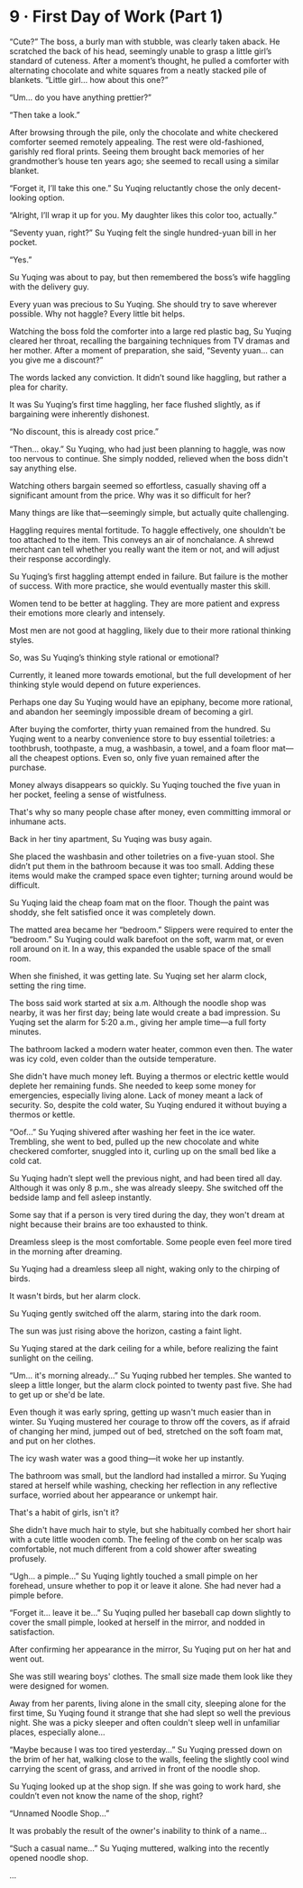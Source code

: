 # 9 · First Day of Work (Part 1)

“Cute?” The boss, a burly man with stubble, was clearly taken aback. He scratched the back of his head, seemingly unable to grasp a little girl’s standard of cuteness. After a moment’s thought, he pulled a comforter with alternating chocolate and white squares from a neatly stacked pile of blankets. “Little girl… how about this one?”

“Um… do you have anything prettier?”

“Then take a look.”

After browsing through the pile, only the chocolate and white checkered comforter seemed remotely appealing. The rest were old-fashioned, garishly red floral prints. Seeing them brought back memories of her grandmother’s house ten years ago; she seemed to recall using a similar blanket.

“Forget it, I’ll take this one.” Su Yuqing reluctantly chose the only decent-looking option.

“Alright, I’ll wrap it up for you. My daughter likes this color too, actually.”

“Seventy yuan, right?” Su Yuqing felt the single hundred-yuan bill in her pocket.

“Yes.”

Su Yuqing was about to pay, but then remembered the boss’s wife haggling with the delivery guy.

Every yuan was precious to Su Yuqing.  She should try to save wherever possible.  Why not haggle?  Every little bit helps.

Watching the boss fold the comforter into a large red plastic bag, Su Yuqing cleared her throat, recalling the bargaining techniques from TV dramas and her mother. After a moment of preparation, she said, “Seventy yuan… can you give me a discount?”

The words lacked any conviction. It didn’t sound like haggling, but rather a plea for charity.

It was Su Yuqing’s first time haggling, her face flushed slightly, as if bargaining were inherently dishonest.

“No discount, this is already cost price.”

“Then… okay.” Su Yuqing, who had just been planning to haggle, was now too nervous to continue. She simply nodded, relieved when the boss didn't say anything else.

Watching others bargain seemed so effortless, casually shaving off a significant amount from the price.  Why was it so difficult for her?

Many things are like that—seemingly simple, but actually quite challenging.

Haggling requires mental fortitude. To haggle effectively, one shouldn't be too attached to the item. This conveys an air of nonchalance.  A shrewd merchant can tell whether you really want the item or not, and will adjust their response accordingly.

Su Yuqing’s first haggling attempt ended in failure.  But failure is the mother of success. With more practice, she would eventually master this skill.

Women tend to be better at haggling. They are more patient and express their emotions more clearly and intensely.

Most men are not good at haggling, likely due to their more rational thinking styles.

So, was Su Yuqing’s thinking style rational or emotional?

Currently, it leaned more towards emotional, but the full development of her thinking style would depend on future experiences.

Perhaps one day Su Yuqing would have an epiphany, become more rational, and abandon her seemingly impossible dream of becoming a girl.

After buying the comforter, thirty yuan remained from the hundred. Su Yuqing went to a nearby convenience store to buy essential toiletries: a toothbrush, toothpaste, a mug, a washbasin, a towel, and a foam floor mat—all the cheapest options. Even so, only five yuan remained after the purchase.

Money always disappears so quickly. Su Yuqing touched the five yuan in her pocket, feeling a sense of wistfulness.

That's why so many people chase after money, even committing immoral or inhumane acts.

Back in her tiny apartment, Su Yuqing was busy again.

She placed the washbasin and other toiletries on a five-yuan stool.  She didn’t put them in the bathroom because it was too small. Adding these items would make the cramped space even tighter; turning around would be difficult.

Su Yuqing laid the cheap foam mat on the floor.  Though the paint was shoddy, she felt satisfied once it was completely down.

The matted area became her “bedroom.”  Slippers were required to enter the “bedroom.”  Su Yuqing could walk barefoot on the soft, warm mat, or even roll around on it. In a way, this expanded the usable space of the small room.

When she finished, it was getting late. Su Yuqing set her alarm clock, setting the ring time.

The boss said work started at six a.m.  Although the noodle shop was nearby, it was her first day; being late would create a bad impression.  Su Yuqing set the alarm for 5:20 a.m., giving her ample time—a full forty minutes.

The bathroom lacked a modern water heater, common even then. The water was icy cold, even colder than the outside temperature.

She didn't have much money left. Buying a thermos or electric kettle would deplete her remaining funds.  She needed to keep some money for emergencies, especially living alone.  Lack of money meant a lack of security.  So, despite the cold water, Su Yuqing endured it without buying a thermos or kettle.

“Oof…” Su Yuqing shivered after washing her feet in the ice water.  Trembling, she went to bed, pulled up the new chocolate and white checkered comforter, snuggled into it, curling up on the small bed like a cold cat.

Su Yuqing hadn’t slept well the previous night, and had been tired all day.  Although it was only 8 p.m., she was already sleepy.  She switched off the bedside lamp and fell asleep instantly.

Some say that if a person is very tired during the day, they won't dream at night because their brains are too exhausted to think.

Dreamless sleep is the most comfortable. Some people even feel more tired in the morning after dreaming.

Su Yuqing had a dreamless sleep all night, waking only to the chirping of birds.

It wasn't birds, but her alarm clock.

Su Yuqing gently switched off the alarm, staring into the dark room.

The sun was just rising above the horizon, casting a faint light.

Su Yuqing stared at the dark ceiling for a while, before realizing the faint sunlight on the ceiling.

“Um… it's morning already…” Su Yuqing rubbed her temples. She wanted to sleep a little longer, but the alarm clock pointed to twenty past five.  She had to get up or she'd be late.

Even though it was early spring, getting up wasn't much easier than in winter. Su Yuqing mustered her courage to throw off the covers, as if afraid of changing her mind, jumped out of bed, stretched on the soft foam mat, and put on her clothes.

The icy wash water was a good thing—it woke her up instantly.

The bathroom was small, but the landlord had installed a mirror. Su Yuqing stared at herself while washing, checking her reflection in any reflective surface, worried about her appearance or unkempt hair.

That's a habit of girls, isn't it?

She didn't have much hair to style, but she habitually combed her short hair with a cute little wooden comb. The feeling of the comb on her scalp was comfortable, not much different from a cold shower after sweating profusely.

“Ugh… a pimple…” Su Yuqing lightly touched a small pimple on her forehead, unsure whether to pop it or leave it alone.  She had never had a pimple before.

“Forget it… leave it be…” Su Yuqing pulled her baseball cap down slightly to cover the small pimple, looked at herself in the mirror, and nodded in satisfaction.

After confirming her appearance in the mirror, Su Yuqing put on her hat and went out.

She was still wearing boys' clothes.  The small size made them look like they were designed for women.

Away from her parents, living alone in the small city, sleeping alone for the first time, Su Yuqing found it strange that she had slept so well the previous night. She was a picky sleeper and often couldn't sleep well in unfamiliar places, especially alone…

“Maybe because I was too tired yesterday…” Su Yuqing pressed down on the brim of her hat, walking close to the walls, feeling the slightly cool wind carrying the scent of grass, and arrived in front of the noodle shop.

Su Yuqing looked up at the shop sign. If she was going to work hard, she couldn’t even not know the name of the shop, right?

“Unnamed Noodle Shop…”

It was probably the result of the owner's inability to think of a name…

“Such a casual name…” Su Yuqing muttered, walking into the recently opened noodle shop.

…
